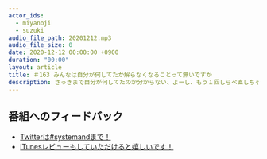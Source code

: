 ```yaml
---
actor_ids:
  - miyanoji
  - suzuki
audio_file_path: 20201212.mp3
audio_file_size: 0
date: 2020-12-12 00:00:00 +0900
duration: "00:00"
layout: article
title: ＃163 みんなは自分が何してたか解らなくなることって無いですか
description: さっきまで自分が何してたのか分からない、よーし、もう１回しらべ直しちゃお！ってこと、みなさんはないですか。わたしたちそんな事が頻繁に起こっているんです。
---
```

## 番組へのフィードバック
* [Twitterは#systemandまで！](https://twitter.com/search?q=%23systemand)
* [iTunesレビューもしていただけると嬉しいです！](https://itunes.apple.com/jp/podcast/systemand-online/id1205168408?mt=2)

